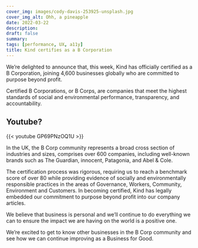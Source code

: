 ```yaml
---
cover_img: images/cody-davis-253925-unsplash.jpg
cover_img_alt: Ohh, a pineapple
date: 2022-03-22
description: 
draft: false
summary: 
tags: [performance, UX, a11y]
title: Kind certifies as a B Corporation
---
```


We’re delighted to announce that, this week, Kind has officially certified as a B Corporation, joining 4,600 businesses globally who are committed to purpose beyond profit.

Certified B Corporations, or B Corps, are companies that meet the highest standards of social and environmental performance, transparency, and accountability.

## Youtube?

{{< youtube GP69PNzOQ1U >}}

In the UK, the B Corp community represents a broad cross section of industries and sizes, comprises over 600 companies, including well-known brands such as The Guardian, innocent, Patagonia, and Abel & Cole.

The certification process was rigorous, requiring us to reach a benchmark score of over 80 while providing evidence of socially and environmentally responsible practices in the areas of Governance, Workers, Community, Environment and Customers. In becoming certified, Kind has legally embedded our commitment to purpose beyond profit into our company articles.

We believe that business is personal and we’ll continue to do everything we can to ensure the impact we are having on the world is a positive one.

We’re excited to get to know other businesses in the B Corp community and see how we can continue improving as a Business for Good.

